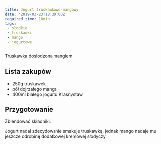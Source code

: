 ```yaml
---
title: Jogurt truskawkowo-mangowy
date: '2019-03-23T18:30:00Z'
required_time: 10min
tags:
 - słodkie
 - truskawki
 - mango
 - jogurtowe
---
```


Truskawka dosłodzona mangiem

<!---- splitter ---->

## Lista zakupów

- 250g truskawek
- pół dojrzałego manga
- 400ml białego jogurtu Krasnystaw

<!---- splitter ---->

## Przygotowanie

Zblendować składniki.

Jogurt nadal zdecydowanie smakuje truskawką, jednak mango nadaje mu jeszcze odrobinę dodatkowej kremowej słodyczy.
